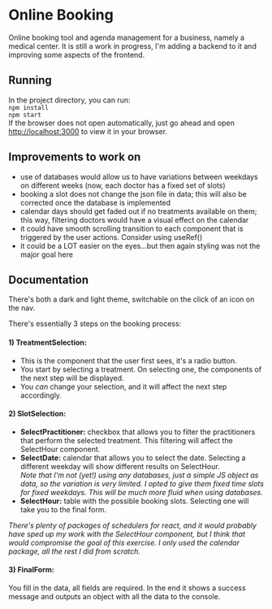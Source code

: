 # Online Booking
Online booking tool and agenda management for a business, namely a medical center.
It is still a work in progress, I'm adding a backend to it and improving some aspects of the frontend.

## Running
In the project directory, you can run: \
`npm install` \
`npm start`\
If the browser does not open automatically, just go ahead and open 
[http://localhost:3000](http://localhost:3000) to view it in your browser.

## Improvements to work on
- use of databases would allow us to have variations between weekdays on different
  weeks (now, each doctor has a fixed set of slots)
- booking a slot does not change the json file in data; this will also be corrected
once the database is implemented
- calendar days should get faded out if no treatments available on them; this way, 
filtering doctors would have a visual effect on the calendar
- it could have smooth scrolling transition to each component that is triggered 
by the user actions. Consider using useRef()
- it could be a LOT easier on the eyes...but then again styling was not the major 
goal here

## Documentation
There's both a dark and light theme, switchable on the click of an icon on the 
nav.

There's essentially 3 steps on the booking process:
#### 1) TreatmentSelection: 
- This is the component that the user first sees, it's a radio button.
- You start by selecting a treatment. On selecting one, the components of the 
next step will be displayed. 
- You *can* change your selection, and it will affect the next step accordingly.

#### 2) SlotSelection:
- **SelectPractitioner:** checkbox that allows you to filter the practitioners
that perform the selected treatment. This filtering will affect the SelectHour 
component.
- **SelectDate:** calendar that allows you to select the date. Selecting a 
different weekday will show different results on SelectHour. \
*Note that I'm not (yet!) using any databases, just a simple JS object as data, 
so the variation is very limited. I opted to give them fixed time slots for fixed 
weekdays. This will be much more fluid when using databases.*
- **SelectHour:** table with the possible booking slots. Selecting one will take
you to the final form.

*There's plenty of packages of schedulers for react, and it would probably have 
sped up my work with the SelectHour component, but I think that would compromise
the goal of this exercise. I only used the calendar package, all the rest I did
from scratch.* 


#### 3) FinalForm:
You fill in the data, all fields are required.
In the end it shows a success message and outputs an object with all the data to
the console.
